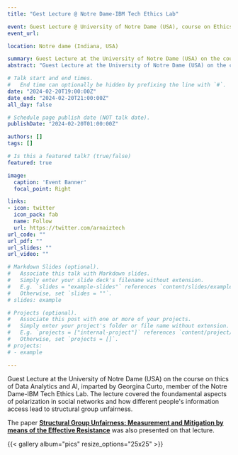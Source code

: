 ```yaml
---
title: "Gest Lecture @ Notre Dame-IBM Tech Ethics Lab"

event: Guest Lecture @ University of Notre Dame (USA), course on Ethics of Data Analytics and AI.
event_url:

location: Notre dame (Indiana, USA)

summary: Guest Lecture at the University of Notre Dame (USA) on the course on thics of Data Analytics and AI, imparted by Georgina Curto, member of the Notre Dame-IBM Tech Ethics Lab. The lecture covered the foundamental aspects of polarization in social networks and how different people's information access lead to structural group unfairness
abstract: "Guest Lecture at the University of Notre Dame (USA) on the course on thics of Data Analytics and AI, imparted by Georgina Curto, member of the Notre Dame-IBM Tech Ethics Lab. The lecture covered the foundamental aspects of polarization in social networks and how different people's information access lead to structural group unfairness"

# Talk start and end times.
#   End time can optionally be hidden by prefixing the line with `#`.
date: "2024-02-20T19:00:00Z"
date_end: "2024-02-20T21:00:00Z"
all_day: false

# Schedule page publish date (NOT talk date).
publishDate: "2024-02-20T01:00:00Z"

authors: []
tags: []

# Is this a featured talk? (true/false)
featured: true

image:
  caption: 'Event Banner'
  focal_point: Right

links:
- icon: twitter
  icon_pack: fab
  name: Follow
  url: https://twitter.com/arnaiztech
url_code: ""
url_pdf: ""
url_slides: ""
url_video: ""

# Markdown Slides (optional).
#   Associate this talk with Markdown slides.
#   Simply enter your slide deck's filename without extension.
#   E.g. `slides = "example-slides"` references `content/slides/example-slides.md`.
#   Otherwise, set `slides = ""`.
# slides: example

# Projects (optional).
#   Associate this post with one or more of your projects.
#   Simply enter your project's folder or file name without extension.
#   E.g. `projects = ["internal-project"]` references `content/project/deep-learning/index.md`.
#   Otherwise, set `projects = []`.
# projects:
# - example

---
```




Guest Lecture at the University of Notre Dame (USA) on the course on thics of Data Analytics and AI, imparted by Georgina Curto, member of the Notre Dame-IBM Tech Ethics Lab. The lecture covered the foundamental aspects of polarization in social networks and how different people's information access lead to structural group unfairness.

The paper **[Structural Group Unfairness: Measurement and Mitigation by means of the Effective Resistance](https://arxiv.org/pdf/2305.03223.pdf)** was also presented on that lecture.


{{< gallery album="pics" resize_options="25x25" >}}

